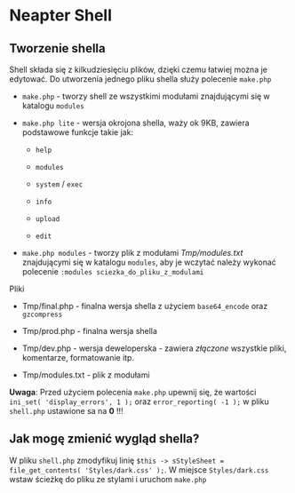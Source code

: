 Neapter Shell
=============



Tworzenie shella
----------------

Shell składa się z kilkudziesięciu plików, dzięki czemu łatwiej można je edytować. Do utworzenia jednego pliku shella służy polecenie `make.php`

*	`make.php` - tworzy shell ze wszystkimi modułami znajdującymi się w katalogu `modules`

*	`make.php lite` - wersja okrojona shella, waży ok 9KB, zawiera podstawowe funkcje takie jak:

	*	`help`

	*	`modules`

	*	`system` / `exec`

	*	`info`

	*	`upload`

	*	`edit`

*	`make.php modules` - tworzy plik z modułami _Tmp/modules.txt_ znajdującymi się w katalogu `modules`, aby je wczytać należy wykonać polecenie `:modules sciezka_do_pliku_z_modulami`


Pliki

*	Tmp/final.php - finalna wersja shella z użyciem `base64_encode` oraz `gzcompress`

*	Tmp/prod.php - finalna wersja shella

*	Tmp/dev.php - wersja deweloperska - zawiera _złączone_ wszystkie pliki, komentarze, formatowanie itp.

*	Tmp/modules.txt - plik z modułami


__Uwaga__: Przed użyciem polecenia `make.php` upewnij się, że wartości `ini_set( 'display_errors', 1 );` oraz `error_reporting( -1 );` w pliku `shell.php` ustawione sa na __0__ !!!



Jak mogę zmienić wygląd shella?
-------------------------------

W pliku `shell.php` zmodyfikuj linię `$this -> sStyleSheet = file_get_contents( 'Styles/dark.css' );`. W miejsce `Styles/dark.css` wstaw ścieżkę do pliku ze stylami i uruchom `make.php`